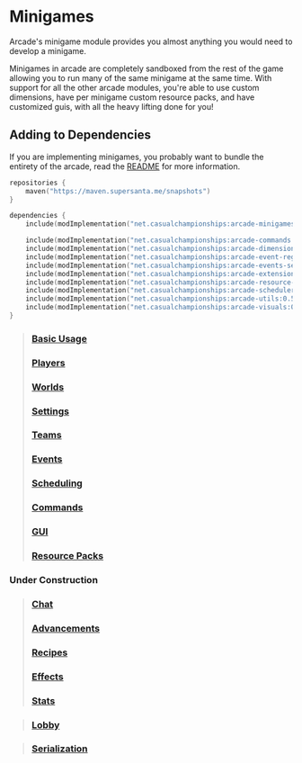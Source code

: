 # Minigames

Arcade's minigame module provides you almost anything you would need to develop a minigame.

Minigames in arcade are completely sandboxed from the rest of the game allowing you to
run many of the same minigame at the same time. 
With support for all the other arcade modules, you're able to use custom dimensions,
have per minigame custom resource packs, and have customized guis, with all the heavy
lifting done for you!

## Adding to Dependencies

If you are implementing minigames, you probably want to bundle the entirety of the arcade,
read the [README](../../README.md) for more information.

```kts
repositories {
    maven("https://maven.supersanta.me/snapshots")
}

dependencies {
    include(modImplementation("net.casualchampionships:arcade-minigames:0.5.1-beta.32+1.21.8")!!)

    include(modImplementation("net.casualchampionships:arcade-commands:0.5.1-beta.32+1.21.8")!!)
    include(modImplementation("net.casualchampionships:arcade-dimensions:0.5.1-beta.32+1.21.8")!!)
    include(modImplementation("net.casualchampionships:arcade-event-registry:0.5.1-beta.32+1.21.8")!!)
    include(modImplementation("net.casualchampionships:arcade-events-server:0.5.1-beta.32+1.21.8")!!)
    include(modImplementation("net.casualchampionships:arcade-extensions:0.5.1-beta.32+1.21.8")!!)
    include(modImplementation("net.casualchampionships:arcade-resource-pack:0.5.1-beta.32+1.21.8")!!)
    include(modImplementation("net.casualchampionships:arcade-scheduler:0.5.1-beta.32+1.21.8")!!)
    include(modImplementation("net.casualchampionships:arcade-utils:0.5.1-beta.32+1.21.8")!!)
    include(modImplementation("net.casualchampionships:arcade-visuals:0.5.1-beta.32+1.21.8")!!)
}
```

> ### [Basic Usage](basic-usage.md)
> ### [Players](players.md)
> ### [Worlds](worlds.md)
> ### [Settings](settings.md)
> ### [Teams](teams.md)
> ### [Events](events.md)
> ### [Scheduling](scheduling.md)
> ### [Commands](commands.md)
> ### [GUI](gui.md)
> ### [Resource Packs](resource_packs.md)
 
### Under Construction 

> ### [Chat](chat.md)
> ### [Advancements](advancements.md)
> ### [Recipes](recipes.md)
> ### [Effects](effects.md)
> ### [Stats](stats.md)

> ### [Lobby](lobby.md)

> ### [Serialization](serialization.md)